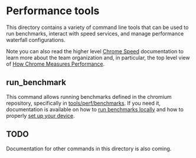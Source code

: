 <!-- Copyright 2019 The Chromium Authors. All rights reserved.
     Use of this source code is governed by a BSD-style license that can be
     found in the LICENSE file.
-->

# Performance tools

This directory contains a variety of command line tools that can be used to run
benchmarks, interact with speed services, and manage performance waterfall
configurations.

Note you can also read the higher level [Chrome Speed][speed] documentation to
learn more about the team organization and, in particular, the top level view
of [How Chrome Measures Performance][chrome_perf].

[speed]: /docs/speed/README.md
[chrome_perf]: /docs/speed/how_does_chrome_measure_performance.md

## run_benchmark

This command allows running benchmarks defined in the chromium repository,
specifically in [tools/perf/benchmarks][benchmarks_dir]. If you need it,
documentation is available on how to [run benchmarks locally][run_locally]
and how to properly [set up your device][device_setup].

[benchmarks_dir]: https://cs.chromium.org/chromium/src/tools/perf/benchmarks/
[run_locally]: https://chromium.googlesource.com/catapult.git/+/HEAD/telemetry/docs/run_benchmarks_locally.md
[device_setup]: /docs/speed/benchmark/telemetry_device_setup.md


## TODO

Documentation for other commands in this directory is also coming.
